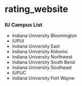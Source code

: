 # rating_website


### IU Campus List
- Indiana University Bloomington 
- IUPUI 
- Indiana University East 
- Indiana University Kokomo 
- Indiana University Northwest 
- Indiana University South Bend 
- Indiana University Southeast 
- IUPUC 
- Indiana University Fort Wayne 

